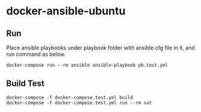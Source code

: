 # docker-ansible-ubuntu

## Run
Place ansible playbooks under playbook folder with ansible.cfg file in it, and run command as below.

```
docker-compose run --rm ansible ansible-playbook pb.test.yml 
```




## Build Test

```
docker-compose -f docker-compose.test.yml build
docker-compose -f docker-compose.test.yml run --rm sut
```

